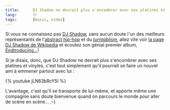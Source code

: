 ```yaml
---
title:      DJ Shadow ne devrait plus s'encombrer avec ses platines et vinyles
lang:       fr
tags:       [music, video]
---
```


Si vous ne connaissez pas [DJ Shadow](http://www.djshadow.com/), sans aucun doute l'un des meilleurs représentants de l'[abstract hip-hop](http://fr.wikipedia.org/wiki/Abstract_hip-hop) et du [*turntablism*](http://fr.wikipedia.org/wiki/Turntablism), allez vite voir [la page DJ Shadow de Wikipedia](http://fr.wikipedia.org/wiki/DJ_Shadow) et écoutez son génial premier album, [Endtroducing...](http://www.amazon.fr/dp/B0000247JJ/phpheaven-21)!

Si je disais, donc, que DJ Shadow ne devrait plus s'encombrer avec ses platines et vinyles, c'est tout simplement qu'il pourrait se faire un nouvel ami à emmener partout avec lui :

{% youtube jLN63bRcY5I %}

L'avantage, c'est qu'il se transporte de lui-même, et apporte même une compagnie sans doute bienvenue quand on parcours le monde pour aller de scène en scène... ;-)
